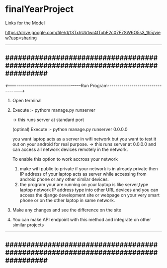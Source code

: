 # finalYearProject

Links for the Model

https://drive.google.com/file/d/13TxhUb1wr4tTobE2c07F7SW6O5s3_1h5/view?usp=sharing

----------------------------------------------------------------------------------
##################################################################################
----------------------------------------------------------------------------------
<-----------------------------------Run Program---------------------------------->
1. Open terminal 
2. Execute :- pythom manage.py runserver 

	-> this runs server at standard port

   	(optinal) 
   Execute :- python manage.py runserver 0.0.0.0

	you want laptop acts as a server in wifi network
	but you want to test it out on your android for 
	real purpose.
	-> this runs server at 0.0.0.0 and can access 
	   all network devices remotely in the network.

   To enable this option to work accross your network 
	1. make wifi public to private if your network is 
	   in already private then IP address of your laptop 
	   acts as server while accessing from android phone or 
	   any other similar devices.
	2. the program your are running on your laptop is
	   like server,type laptop network IP address type into other URL
	   devices and you can access the django development site or webpage 
	   on your very smart phone or on the other laptop in same network.
3. Make any changes and see the difference on the site
4. You can make API endpoint with this method and integrate on other similar 
   projects
----------------------------------------------------------------------------------
##################################################################################
----------------------------------------------------------------------------------

